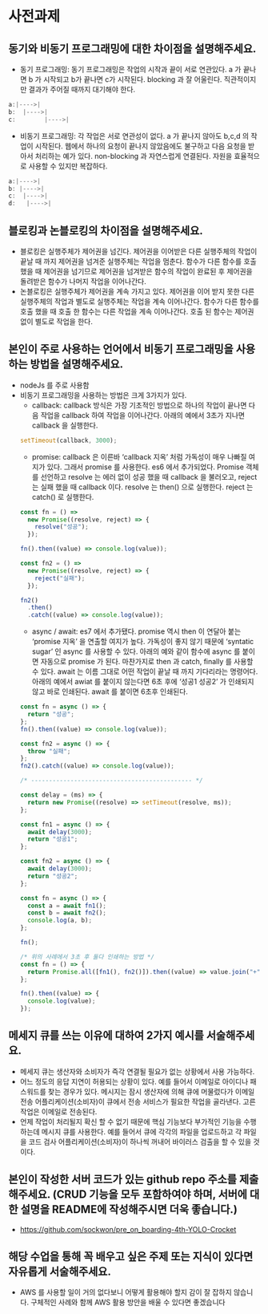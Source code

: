 # 사전과제

## 동기와 비동기 프로그래밍에 대한 차이점을 설명해주세요.

- 동기 프로그래밍: 동기 프로그래밍은 작업의 시작과 끝이 서로 연관있다. a 가 끝나면 b 가 시작되고 b가 끝나면 c가 시작된다. blocking 과 잘 어울린다. 직관적이지만 결과가 주어질 때까지 대기해야 한다.

```jsx
a:|---->|
b:	|---->|
c:	      |---->|
```

- 비동기 프로그래밍: 각 작업은 서로 연관성이 없다. a 가 끝나지 않아도 b,c,d 의 작업이 시작된다. 웹에서 하나의 요청이 끝나지 않았음에도 불구하고 다음 요청을 받아서 처리하는 예가 있다. non-blocking 과 자연스럽게 연결된다. 자원을 효율적으로 사용할 수 있지만 복잡하다.

```jsx
a:|---->|
b: |---->|
c:  |---->|
d:   |---->|
```

## 블로킹과 논블로킹의 차이점을 설명해주세요.

- 블로킹은 실행주체가 제어권을 넘긴다. 제어권을 이어받은 다른 실행주체의 작업이 끝날 때 까지 제어권을 넘겨준 실행주체는 작업을 멈춘다. 함수가 다른 함수를 호출 했을 때 제어권을 넘기므로 제어권을 넘겨받은 함수의 작업이 완료된 후 제어권을 돌려받은 함수가 나머지 작업을 이어나간다.
- 논블로킹은 실행주체가 제어권을 계속 가지고 있다. 제어권을 이어 받지 못한 다른 실행주체의 작업과 별도로 실행주체는 작업을 계속 이어나간다. 함수가 다른 함수를 호출 했을 때 호출 한 함수는 다른 작업을 계속 이어나간다. 호출 된 함수는 제어권 없이 별도로 작업을 한다.

## 본인이 주로 사용하는 언어에서 비동기 프로그래밍을 사용하는 방법을 설명해주세요.

- nodeJs 를 주로 사용함
- 비동기 프로그래밍을 사용하는 방법은 크게 3가지가 있다.
  - callback: callback 방식은 가장 기초적인 방법으로 하나의 작업이 끝나면 다음 작업을 callback 하여 작업을 이어나간다. 아래의 예에서 3초가 지나면 callback 을 실행한다.
  ```jsx
  setTimeout(callback, 3000);
  ```
  - promise: callback 은 이른바 ‘callback 지옥’ 처럼 가독성이 매우 나빠질 여지가 있다. 그래서 promise 를 사용한다. es6 에서 추가되었다. Promise 객체를 선언하고 resolve 는 에러 없이 성공 했을 때 callback 을 불러오고, reject 는 실패 했을 때 callback 이다. resolve 는 then() 으로 실행한다. reject 는 catch() 로 실행한다.
  ```jsx
  const fn = () =>
    new Promise((resolve, reject) => {
      resolve("성공");
    });

  fn().then((value) => console.log(value));

  const fn2 = () =>
    new Promise((resolve, reject) => {
      reject("실패");
    });

  fn2()
    .then()
    .catch((value) => console.log(value));
  ```
  - async / await: es7 에서 추가됐다. promise 역시 then 이 연달아 붙는 ‘promise 지옥’ 을 연출할 여지가 높다. 가독성이 좋지 않기 때문에 ‘syntatic sugar’ 인 async 를 사용할 수 있다. 아래의 예와 같이 함수에 async 를 붙이면 자동으로 promise 가 된다. 마찬가지로 then 과 catch, finally 를 사용할 수 있다. await 는 이름 그대로 어떤 작업이 끝날 때 까지 기다리라는 명령어다. 아래의 예에서 awiat 를 붙이지 않는다면 6초 후에 ‘성공1 성공2’ 가 인쇄되지 않고 바로 인쇄된다. await 를 붙이면 6초후 인쇄된다.
  ```jsx
  const fn = async () => {
    return "성공";
  };
  fn().then((value) => console.log(value));

  const fn2 = async () => {
    throw "실패";
  };
  fn2().catch((value) => console.log(value));

  /* --------------------------------------------- */

  const delay = (ms) => {
    return new Promise((resolve) => setTimeout(resolve, ms));
  };

  const fn1 = async () => {
    await delay(3000);
    return "성공1";
  };

  const fn2 = async () => {
    await delay(3000);
    return "성공2";
  };

  const fn = async () => {
    const a = await fn1();
    const b = await fn2();
    console.log(a, b);
  };

  fn();

  /* 위의 사례에서 3초 후 둘다 인쇄하는 방법 */
  const fn = () => {
    return Promise.all([fn1(), fn2()]).then((value) => value.join("+"));
  };

  fn().then((value) => {
    console.log(value);
  });
  ```

## 메세지 큐를 쓰는 이유에 대하여 2가지 예시를 서술해주세요.

- 메세지 큐는 생산자와 소비자가 즉각 연결될 필요가 없는 상황에서 사용 가능하다.
- 어느 정도의 응답 지연이 허용되는 상황이 있다. 예를 들어서 이메일로 아이디나 패스워드를 찾는 경우가 있다. 메시지는 잠시 생산자에 의해 큐에 머물렀다가 이메일 전송 어플리케이션(소비자)이 큐에서 전송 서비스가 필요한 작업을 골라낸다. 고른 작업은 이메일로 전송된다.
- 언제 작업이 처리될지 확신 할 수 없기 때문에 핵심 기능보다 부가적인 기능을 수행하는데 메시지 큐를 사용한다. 예를 들어서 큐에 각각의 파일을 업로드하고 각 파일을 코드 검사 어플리케이션(소비자)이 하나씩 꺼내어 바이러스 검출을 할 수 있을 것이다.

## 본인이 작성한 서버 코드가 있는 github repo 주소를 제출해주세요. (CRUD 기능을 모두 포함하여야 하며, 서버에 대한 설명을 README에 작성해주시면 더욱 좋습니다.)

- https://github.com/sockwon/pre_on_boarding-4th-YOLO-Crocket

## 해당 수업을 통해 꼭 배우고 싶은 주제 또는 지식이 있다면 자유롭게 서술해주세요.

- AWS 를 사용할 일이 거의 없다보니 어떻게 활용해야 할지 감이 잘 잡하지 않습니다. 구체적인 사례와 함께 AWS 활용 방안을 배울 수 있다면 좋겠습니다
